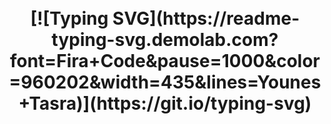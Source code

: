<h1 align="center">
  <br>
    [![Typing SVG](https://readme-typing-svg.demolab.com?font=Fira+Code&pause=1000&color=960202&width=435&lines=Younes+Tasra)](https://git.io/typing-svg)
  <br>
  <br>
</h1>


<!-- ![Visitor Count](https://profile-counter.glitch.me/YounesTasra-R4z3rSw0rd/count.svg) -->
<!--
**YounesTasra-R4z3rSw0rd/YounesTasra-R4z3rSw0rd** is a ✨ _special_ ✨ repository because its `README.md` (this file) appears on your GitHub profile.

Here are some ideas to get you started:

- 🔭 I’m currently working on ...
- 🌱 I’m currently learning ...
- 👯 I’m looking to collaborate on ...
- 🤔 I’m looking for help with ...
- 💬 Ask me about ...
- 📫 How to reach me: ...
- 😄 Pronouns: ...
- ⚡ Fun fact: ...
-->
